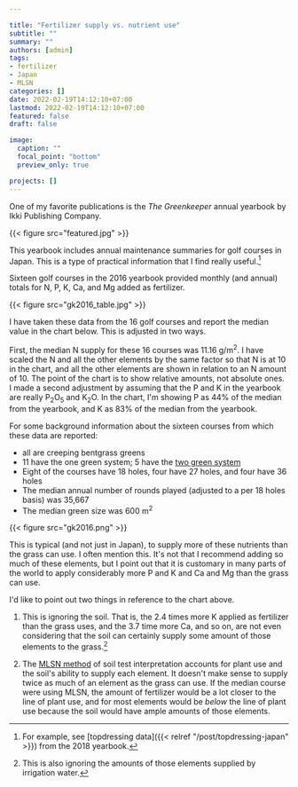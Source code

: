 ```yaml
---

title: "Fertilizer supply vs. nutrient use"
subtitle: ""
summary: ""
authors: [admin]
tags: 
- fertilizer
- Japan
- MLSN
categories: []
date: 2022-02-19T14:12:10+07:00
lastmod: 2022-02-19T14:12:10+07:00
featured: false
draft: false

image:
  caption: ""
  focal_point: "bottom"
  preview_only: true

projects: []
---
```


One of my favorite publications is the *The Greenkeeper* annual yearbook by Ikki Publishing Company. 

{{< figure src="featured.jpg" >}}

This yearbook includes annual maintenance summaries for golf courses in Japan. This is a type of practical information that I find really useful.[^1]

[^1]: For example, see [topdressing data]({{< relref "/post/topdressing-japan" >}}) from the 2018 yearbook. 

Sixteen golf courses in the 2016 yearbook provided monthly (and annual) totals for N, P, K, Ca, and Mg added as fertilizer.

{{< figure src="gk2016_table.jpg" >}}

I have taken these data from the 16 golf courses and report the median value in the chart below. This is adjusted in two ways. 

First, the median N supply for these 16 courses was 11.16 g/m<sup>2</sup>. I have scaled the N and all the other elements by the same factor so that N is at 10 in the chart, and all the other elements are shown in relation to an N amount of 10. The point of the chart is to show relative amounts, not absolute ones. I made a second adjustment by assuming that the P and K in the yearbook are really P<sub>2</sub>O<sub>5</sub> and K<sub>2</sub>O. In the chart, I'm showing P as 44% of the median from the yearbook, and K as 83% of the median from the yearbook.

For some background information about the sixteen courses from which these data are reported:

* all are creeping bentgrass greens
* 11 have the one green system; 5 have the [two green system](https://www.asianturfgrass.com/tag/2-green-system/)
* Eight of the courses have 18 holes, four have 27 holes, and four have 36 holes
* The median annual number of rounds played (adjusted to a per 18 holes basis) was 35,667
* The median green size was 600 m<sup>2</sup>

{{< figure src="gk2016.png" >}}

This is typical (and not just in Japan), to supply more of these nutrients than the grass can use. I often mention this. It's not that I recommend adding so much of these elements, but I point out that it is customary in many parts of the world to apply considerably more P and K and Ca and Mg than the grass can use.

I'd like to point out two things in reference to the chart above.

1. This is ignoring the soil. That is, the 2.4 times more K applied as fertilizer than the grass uses, and the 3.7 time more Ca, and so on, are not even considering that the soil can certainly supply some amount of those elements to the grass.[^2]

[^2]: This is also ignoring the amounts of those elements supplied by irrigation water.

2. The [MLSN method](https://www.asianturfgrass.com/mlsn/) of soil test interpretation accounts for plant use and the soil's ability to supply each element. It doesn't make sense to supply twice as much of an element as the grass can use. If the median course were using MLSN, the amount of fertilizer would be a lot closer to the line of plant use, and for most elements would be *below* the line of plant use because the soil would have ample amounts of those elements.
